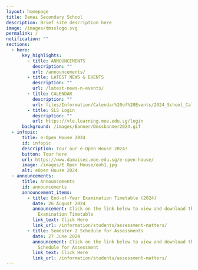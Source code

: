 ```yaml
---
layout: homepage
title: Damai Secondary School
description: Brief site description here
image: /images/dmsslogo.svg
permalink: /
notification: ""
sections:
  - hero:
      key_highlights:
        - title: ANNOUNCEMENTS
          description: ""
          url: /announcements/
        - title: LATEST NEWS & EVENTS
          description: ""
          url: /latest-news-n-events/
        - title: CALENDAR
          description: ""
          url: files/Information/Calendar%20of%20Events/2024_School_Calendar_Damai_Sec__updated_22_Dec_2023_.pdf
        - title: SLS Login
          description: ""
          url: https://vle.learning.moe.edu.sg/login
      background: /images/Banner/Dmssbanner2024.gif
  - infopic:
      title: e-Open House 2024
      id: infopic
      description: Tour our e-Open House 2024!
      button: Tour here
      url: https://www.damaisec.moe.edu.sg/e-open-house/
      image: /images/E Open House/eoh1.jpg
      alt: eOpen House 2024
  - announcements:
      title: Announcements
      id: announcements
      announcement_items:
        - title: End-of-Year Examination Timetable (2024)
          date: 26 August 2024
          announcement: Click on the link below to view and download the End-of-Year
            Examination Timetable
          link_text: Click Here
          link_url: /information/students/assessment-matters/
        - title: Semester 2 Schedule for Assessments
          date: 27 June 2024
          announcement: Click on the link below to view and download the Semester 2
            Schedule for Assessment
          link_text: Click Here
          link_url: /information/students/assessment-matters/
---
```

